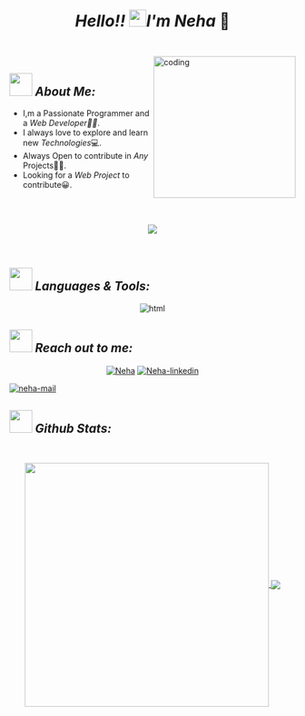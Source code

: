 # <p align="center"> *Hello!!  <img src="./assets/wave.gif" alt="waving hand" width="30px">I'm Neha* 🚀</p>

</br>
<img align="right" alt="coding" width="250"  src="https://c.tenor.com/_DOBjnGspYAAAAAC/code-coding.gif">

## <img src="https://c.tenor.com/NCRHhqkXrJYAAAAi/programmers-go-internet.gif" width="40" > *About Me:*

- I,m a Passionate Programmer and a *Web Developer👨‍💻*.
- I always love to explore and learn new *Technologies*💻.
- Always Open to contribute in *Any* Projects👨‍💻.
- Looking for a *Web Project* to contribute😀.

</br>
</br>
<p align="center">
   <img align="center" src="https://github-readme-streak-stats.herokuapp.com?user=Neha0512&theme=nightowl&date_format=M%20j%5B%2C%20Y%5D"/>
</p>

</br>

## <img src="https://media.giphy.com/media/j2pOGeGYKe2xCCKwfi/giphy.gif" width="40"> *Languages & Tools:*

<p align="center">
 <img align="center" src="./assets/language.gif" alt="html"/>
</p>

## <img src="https://media.giphy.com/media/LnQjpWaON8nhr21vNW/giphy.gif" width="40"> *Reach out to me:*

<p align="center">
<a href="https://www.linkedin.com/in/neha-kumari-65ba151b5/" target="blank"><img align="center" src="https://img.shields.io/badge/-LinkedIn-0e76a8?logoWidth=40style=flat-square&logo=Linkedin&logoColor=white" alt="Neha" /></a>
<a href="https://github.com/Neha0512" target="blank"><img align="center" src="https://img.shields.io/badge/Website-3b5998?logoWidth=40style=flat-square&logo=google-chrome&logoColor=white" alt="Neha-linkedin" /></a>

<a href="mailto:78rakes@gmail.com" target="blank"><img align="center" src="https://img.shields.io/badge/-Gmail-EA4335?logoWidth=40style=flat-square&logo=Gmail&logoColor=white" alt="neha-mail" /></a>

</p>

## <img src="https://media.giphy.com/media/ZCN6F3FAkwsyOGU2RS/giphy.gif" width="40"> *Github Stats:*

</br>
<p align="center">
 <a href="https://github.com/Neha0512">
  <img width="430" align="center" src="https://github-readme-stats.vercel.app/api?username=Neha0512&show_icons=true&theme=radical&count_private=true">
 </a>

 <a href="https://github.com/Neha0512/github-readme-stats">
   <img align="center" src="https://github-readme-stats.anuraghazra1.vercel.app/api/top-langs/?username=Neha0512&layout=compact&theme=radical&langs_count=6" />
 </a>
</p>
